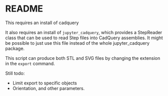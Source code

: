 # README

This requires an install of cadquery

It also requires an install of `jupyter_cadquery`, which provides a
StepReader class that can be used to read Step files into CadQuery
assemblies. It might be possible to just use this file instead of the
whole jupyter_cadquery package.

This script can produce both STL and SVG files by changing the
extension in the `export` command.

Still todo:
  - Limit export to specific objects
  - Orientation, and other parameters.

